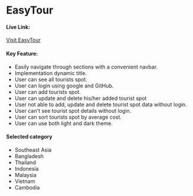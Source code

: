 # EasyTour

#### Live Link:
[Visit EasyTour](https://marvelous-genie-ab818d.netlify.app/)

#### Key Feature:
- Easily navigate through sections with a convenient navbar.
- Implementation dynamic title.
- User can see all tourists spot.
- User can login using google and GitHub.
- User can add tourists spot. 
- User can update and delete his/her added tourist spot
- User not able to add, update and delete tourist spot data without login.
- User can't see tourist spot details without login.
- User can sort tourists spot by average cost.
- User can use both light and dark theme.

#### Selected category
- Southeast Asia
 - Bangladesh
 - Thailand
 - Indonesia
 - Malaysia
 - Vietnam
 - Cambodia

